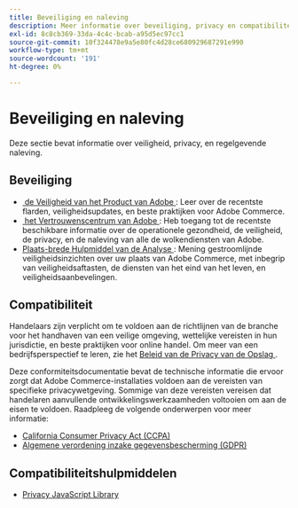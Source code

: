 ```yaml
---
title: Beveiliging en naleving
description: Meer informatie over beveiliging, privacy en compatibiliteitsbronnen voor uw Adobe Commerce-project. Ontdek hoe u veilige omgevingen kunt onderhouden en aan de wettelijke vereisten kunt voldoen.
exl-id: 8c8cb369-33da-4c4c-bcab-a95d5ec97cc1
source-git-commit: 10f324478e9a5e80fc4d28ce680929687291e990
workflow-type: tm+mt
source-wordcount: '191'
ht-degree: 0%

---
```


# Beveiliging en naleving

Deze sectie bevat informatie over veiligheid, privacy, en regelgevende naleving.

## Beveiliging

- [&#x200B; de Veiligheid van het Product van Adobe &#x200B;](https://helpx.adobe.com/security.html): Leer over de recentste flarden, veiligheidsupdates, en beste praktijken voor Adobe Commerce.
- [&#x200B; het Vertrouwenscentrum van Adobe &#x200B;](https://www.adobe.com/trust.html): Heb toegang tot de recentste beschikbare informatie over de operationele gezondheid, de veiligheid, de privacy, en de naleving van alle de wolkendiensten van Adobe.
- [&#x200B; Plaats-brede Hulpmiddel van de Analyse &#x200B;](../tools/site-wide-analysis-tool/dashboard.md): Mening gestroomlijnde veiligheidsinzichten over uw plaats van Adobe Commerce, met inbegrip van veiligheidsaftasten, de diensten van het eind van het leven, en veiligheidsaanbevelingen.

## Compatibiliteit

Handelaars zijn verplicht om te voldoen aan de richtlijnen van de branche voor het handhaven van een veilige omgeving, wettelijke vereisten in hun jurisdictie, en beste praktijken voor online handel. Om meer van een bedrijfsperspectief te leren, zie het [&#x200B; Beleid van de Privacy van de Opslag &#x200B;](https://experienceleague.adobe.com/docs/commerce-admin/start/compliance/privacy/privacy-policy.html).

Deze conformiteitsdocumentatie bevat de technische informatie die ervoor zorgt dat Adobe Commerce-installaties voldoen aan de vereisten van specifieke privacywetgeving. Sommige van deze vereisten vereisen dat handelaren aanvullende ontwikkelingswerkzaamheden voltooien om aan de eisen te voldoen. Raadpleeg de volgende onderwerpen voor meer informatie:

- [California Consumer Privacy Act (CCPA)](privacy/ccpa.md)
- [Algemene verordening inzake gegevensbescherming (GDPR)](privacy/gdpr.md)

## Compatibiliteitshulpmiddelen

- [Privacy JavaScript Library](privacy/javascript-library.md)

